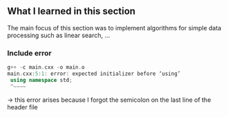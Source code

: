 ## What I learned in this section

The main focus of this section was to implement algorithms for simple data processing such as linear search, ...

### Include error

```c++
g++ -c main.cxx -o main.o
main.cxx:5:1: error: expected initializer before ‘using’
 using namespace std;
 ^~~~~
```

-> this error arises because I forgot the semicolon on the last line of the header file


